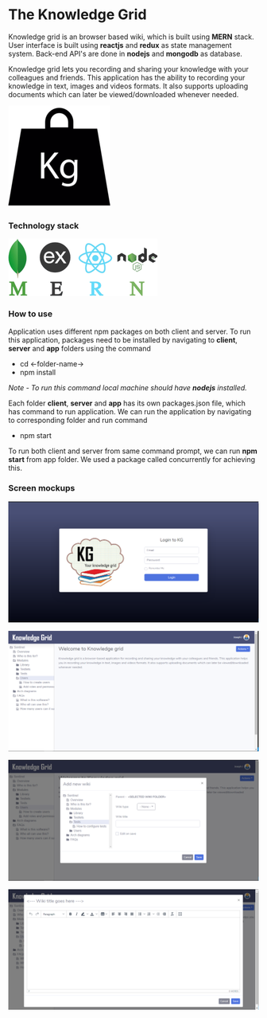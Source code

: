 # The Knowledge Grid

Knowledge grid is an browser based wiki, which is built using **MERN** stack. User interface is built using **reactjs** and **redux** as state management system. Back-end API's are done in **nodejs** and **mongodb** as database.

Knowledge grid lets you recording and sharing your knowledge with your colleagues and friends. This application has the ability to recording your knowledge in text, images and videos formats. It also supports uploading documents which can later be viewed/downloaded whenever needed.

![Screen](./screenshots/logo.png)

### Technology stack

![Screen](./screenshots/mern-stack.png)

### How to use

Application uses different npm packages on both client and server. To run this application, packages need to be installed by navigating to **client**, **server** and **app** folders using the command

- cd <-folder-name->
- npm install

*Note - To run this command local machine should have **nodejs** installed.*

Each folder **client**, **server** and **app** has its own packages.json file, which has command to run application. We can run the application by navigating to corresponding folder and run command

- npm start

To run both client and server from same command prompt, we can run **npm start** from app folder. We used a package called concurrently for achieving this.

### Screen mockups

![Screen](./screenshots/login.png)

![Screen](./screenshots/home.png)

![Screen](./screenshots/add-wiki.png)

![Screen](./screenshots/edit-wiki.png)
